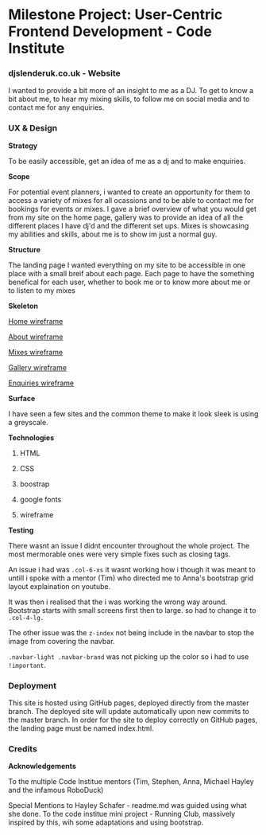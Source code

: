 # Milestone Project: User-Centric Frontend Development - Code Institute

### djslenderuk.co.uk - Website

I wanted to provide a bit more of an insight to me as a DJ. 
To get to know a bit about me, to hear my mixing skills, to follow me on social media and to contact me for any enquiries.


### UX & Design

**Strategy**

To be easily accessible, get an idea of me as a dj and to make enquiries.

**Scope**

For potential event planners, i wanted to create an opportunity for them to access a variety of mixes for all ocassions 
and to be able to contact me for bookings for events or mixes. I gave a brief overview of what you would get from my site on the home page,
gallery was to provide an idea of all the different places I have dj'd and the different set ups. Mixes is showcasing my abilities and skills,
about me is to show im just a normal guy.

**Structure**

The landing page I wanted everything on my site to be accessible in one place with a small breif about each page. Each page to have the 
something benefical for each user, whether to book me or to know more about me or to listen to my mixes

**Skeleton**

[Home wireframe](https://github.com/Code-Institute-Solutions/StudentExampleProjectGradeFive/blob/master/wireframes/about.png)

[About wireframe](https://github.com/Code-Institute-Solutions/StudentExampleProjectGradeFive/blob/master/wireframes/about.png)

[Mixes wireframe](https://github.com/Code-Institute-Solutions/StudentExampleProjectGradeFive/blob/master/wireframes/about.png)

[Gallery wireframe](https://github.com/Code-Institute-Solutions/StudentExampleProjectGradeFive/blob/master/wireframes/about.png)

[Enquiries wireframe](https://github.com/Code-Institute-Solutions/StudentExampleProjectGradeFive/blob/master/wireframes/about.png)

**Surface**

I have seen a few sites and the common theme to make it look sleek is using a greyscale.


**Technologies**
1. HTML

2. CSS

3. boostrap

4. google fonts

5. wireframe

**Testing** 

There wasnt an issue I didnt encounter throughout the whole project. The most mermorable ones were very simple fixes such as closing tags.

An issue i had was `.col-6-xs` it wasnt working how i though it was meant to untill i spoke with a mentor (Tim) who directed me to Anna's bootstrap grid layout explaination on youtube.

It was then i realised that the i was working the wrong way around. Bootstrap starts with small screens first then to large.  so had to change it to `.col-4-lg.`

The other issue was the `z-index` not being include in the navbar to stop the image from covering the navbar.

`.navbar-light .navbar-brand` was not picking up the color so i had to use `!important`.


### Deployment

This site is hosted using GitHub pages, deployed directly from the master branch. The deployed site will update automatically upon new commits to the master branch. In order
for the site to deploy correctly on GitHub pages, the landing page must be named index.html.


### Credits

**Acknowledgements**

To the multiple Code Institue mentors (Tim, Stephen, Anna, Michael Hayley and the infamous RoboDuck)

Special Mentions to Hayley Schafer - readme.md was guided using what she done. To the code institue mini project - Running Club, massively inspired by this, wih some
adaptations and using bootstrap.
